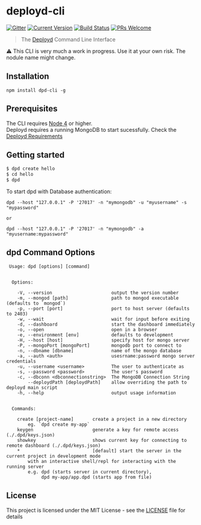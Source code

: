 # deployd-cli

[![Gitter](https://badges.gitter.im/Join%20Chat.svg)](https://gitter.im/deployd/deployd)
[![Current Version](https://img.shields.io/npm/v/deployd-cli.svg?style=flat-square)](https://www.npmjs.org/package/deployd-cli)
[![Build Status](https://img.shields.io/travis/deployd/deployd-cli.svg?style=flat-square)](http://travis-ci.org/deployd/deployd-cli)
[![PRs Welcome](https://img.shields.io/badge/PRs-welcome-brightgreen.svg?style=flat-square)](http://makeapullrequest.com)


> The [Deployd](http://www.deployd.com) Command Line Interface

:warning: This CLI is very much a work in progress. Use it at your own risk. The nodule name might change.

## Installation

`npm install dpd-cli -g`

## Prerequisites

The CLI requires [Node 4](https://nodejs.org/en/download/) or higher.  
Deployd requires a running MongoDB to start sucessfully. Check the [Deployd Requirements](https://github.com/deployd/deployd#requirements)

## Getting started

```bash
$ dpd create hello
$ cd hello
$ dpd 
```
To start dpd with  Database authentication:

```
dpd --host "127.0.0.1" -P '27017' -n "mymongodb" -u "myusername" -s "mypassword"

or

dpd --host "127.0.0.1" -P '27017' -n "mymongodb" -a "myusername:mypassword"

```

## dpd Command Options

```
 Usage: dpd [options] [command]


  Options:

    -V, --version                      output the version number
    -m, --mongod [path]                path to mongod executable (defaults to `mongod`)
    -p, --port [port]                  port to host server (defaults to 2403)
    -w, --wait                         wait for input before exiting
    -d, --dashboard                    start the dashboard immediately
    -o, --open                         open in a browser
    -e, --environment [env]            defaults to development
    -H, --host [host]                  specify host for mongo server
    -P, --mongoPort [mongoPort]        mongodb port to connect to
    -n, --dbname [dbname]              name of the mongo database
    -a, --auth <auth>                  usesrname:password mongo server credentials
    -u, --username <username>          The user to authenticate as
    -s, --password <password>          The user's password
    -c, --dbconn <dbconnectionstring>  The MongoDB Connection String
        --deploydPath [deploydPath]    allow overriding the path to deployd main script
    -h, --help                         output usage information


  Commands:

    create [project-name]       create a project in a new directory
        eg. `dpd create my-app`
    keygen                      generate a key for remote access (./.dpd/keys.json)
    showkey                     shows current key for connecting to remote dashboard (./.dpd/keys.json)
    *                           [default] start the server in the current project in development mode
        with an interactive shell/repl for interacting with the running server
        e.g. dpd (starts server in current directory),
             dpd my-app/app.dpd (starts app from file)
```

## License

This project is licensed under the MIT License - see the [LICENSE](LICENSE) file for details